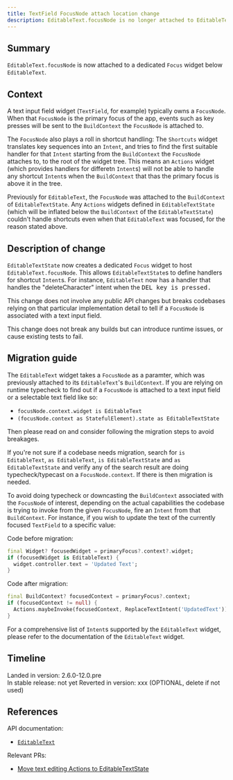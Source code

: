 ```yaml
---
title: TextField FocusNode attach location change
description: EditableText.focusNode is no longer attached to EditableTextState's BuildContext
---
```


## Summary

`EditableText.focusNode` is now attached to a dedicated `Focus` widget below
`EditableText`.

## Context

A text input field widget (`TextField`, for example) typically owns a `FocusNode`.
When that `FocusNode` is the primary focus of the app, events such as key presses 
will be sent to the `BuildContext` the `FocusNode` is attached to. 

The `FocusNode` also plays a roll in shortcut handling: The `Shortcuts` widget 
translates key sequences into an `Intent`, and tries to find the first suitable 
handler for that `Intent` starting from the `BuildContext` the `FocusNode` attaches 
to, to the root of the widget tree. This means an `Actions` widget (which provides 
handlers for differetn `Intent`s) will not be able to handle any shortcut `Intent`s 
when the `BuildContext` that thas the primary focus is above it in the tree.

Previously for `EditableText`, the `FocusNode` was attached to the `BuildContext`
of `EditableTextState`. Any `Actions` widgets defined in `EditableTextState` (which 
will be inflated below the `BuildContext` of the `EditableTextState`) couldn't 
handle shortcuts even when that `EditableText` was focused, for the reason stated 
above.

## Description of change

`EditableTextState` now creates a dedicated `Focus` widget to host `EditableText.focusNode`.
This allows `EditableTextState`s to define handlers for shortcut `Intent`s. For 
instance, `EditableText` now has a handler that handles the "deleteCharacter" intent
when the <kbd>DEL<kbd> key is pressed.

This change does not involve any public API changes but breaks codebases relying on 
that particular implementation detail to tell if a `FocusNode` is associated with a
text input field.

This change does not break any builds but can introduce runtime issues, or
cause existing tests to fail.

## Migration guide

The `EditableText` widget takes a `FocusNode` as a paramter, which was
previously attached to its `EditableText`'s `BuildContext`. If you are relying
on runtime typecheck to find out if a `FocusNode` is attached to a text input
field or a selectable text field like so:

- `focusNode.context.widget is EditableText`
- `(focusNode.context as StatefulElement).state as EditableTextState`

Then please read on and consider following the migration steps to avoid breakages.

If you're not sure if a codebase needs migration, search for `is EditableText`,
`as EditableText`, `is EditableTextState` and `as EditableTextState` and verify
any of the search result are doing typecheck/typecast on a `FocusNode.context`.
If there is then migration is needed.

To avoid doing typecheck or downcasting the `BuildContext` associated with the
`FocusNode` of interest, depending on the actual capabilities the codebase is
trying to invoke from the given `FocusNode`, fire an `Intent` from that
`BuildContext`. For instance, if you wish to update the text of the currently focused
`TextField` to a specific value:

Code before migration:

<!-- skip -->
```dart
final Widget? focusedWidget = primaryFocus?.context?.widget;
if (focusedWidget is EditableText) {
  widget.controller.text = 'Updated Text';
}
```

Code after migration:

<!-- skip -->
```dart
final BuildContext? focusedContext = primaryFocus?.context;
if (focusedContext != null) {
  Actions.maybeInvoke(focusedContext, ReplaceTextIntent('UpdatedText'));
}
```

For a comprehensive list of `Intent`s supported by the `EditableText` widget,
please refer to the documentation of the `EditableText` widget.

## Timeline

Landed in version: 2.6.0-12.0.pre<br>
In stable release: not yet
Reverted in version: xxx  (OPTIONAL, delete if not used)

## References

API documentation:

* [`EditableText`][]

Relevant PRs:

* [Move text editing Actions to EditableTextState][]

[`EditableText`]: https://master-api.flutter.dev/flutter/widgets/EditableText-class.html
[Move text editing Actions to EditableTextState]: {{site.github}}/flutter/flutter/pull/90684

